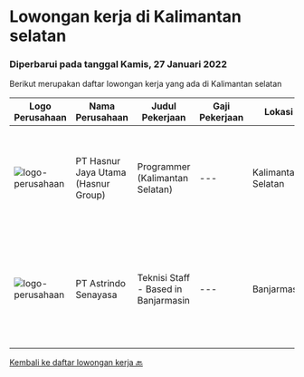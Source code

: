 
  # Lowongan kerja di Kalimantan selatan

  ### Diperbarui pada tanggal Kamis, 27 Januari 2022

  Berikut merupakan daftar lowongan kerja yang ada di Kalimantan selatan

  |Logo Perusahaan | Nama Perusahaan | Judul Pekerjaan | Gaji Pekerjaan | Lokasi | Deskripsi | Tanggal diunggah | Pranala |
  | -------------- | --------------- | --------------- | --------- | --------- | -------------- | ------- | ----------- |
  |![logo-perusahaan](https://image-service-cdn.seek.com.au/ce6f66b5ddea48c0961eddc201a535616844de99/ee4dce1061f3f616224767ad58cb2fc751b8d2dc)|PT Hasnur Jaya Utama (Hasnur Group)|Programmer (Kalimantan Selatan)|---|Kalimantan Selatan|Job Descriptions: Develops code and creates customized applications to enhance product based on business needs Investigates and resolves matters of...|Senin, 24 Januari 2022|https://www.jobstreet.co.id/id/job/programmer-kalimantan-selatan-3766811?token=0~d3fd8191-0594-44ad-b19e-02e531d91db6&sectionRank=1&jobId=jobstreet-id-job-3766811|
|![logo-perusahaan](https://image-service-cdn.seek.com.au/e9c4c1a94bdd5ce55d1e73ff2c4a3b969c0878a7/ee4dce1061f3f616224767ad58cb2fc751b8d2dc)|PT Astrindo Senayasa|Teknisi Staff - Based in Banjarmasin|---|Banjarmasin|Requirements : Candidate must possess at least a SMK, Diploma, Bachelor's Degree, Computer Science/Information Technology or equivalent. Maximum age...|Kamis, 06 Januari 2022|https://www.jobstreet.co.id/id/job/teknisi-staff-based-in-banjarmasin-3744640?token=0~d3fd8191-0594-44ad-b19e-02e531d91db6&sectionRank=2&jobId=jobstreet-id-job-3744640|


  [Kembali ke daftar lowongan kerja 🔙](../README.md#daftar-lowongan-kerja)
  
